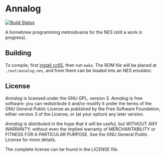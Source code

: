# Annalog

[![Build Status](https://github.com/mdsteele/annalog/actions/workflows/tests.yml/badge.svg)](https://github.com/mdsteele/annalog/actions/workflows/tests.yml)

A homebrew programming metroidvania for the NES (still a work in progress).

## Building

To compile, first
[install cc65](https://wiki.nesdev.org/w/index.php/Installing_CC65), then run
`make`.  The ROM file will be placed at `./out/annalog.nes`, and from there can
be loaded into an NES emulator.

## License

*Annalog* is licensed under the GNU GPL, version 3.  *Annalog* is free
software: you can redistribute it and/or modify it under the terms of the GNU
General Public License as published by the Free Software Foundation, either
version 3 of the License, or (at your option) any later version.

*Annalog* is distributed in the hope that it will be useful, but WITHOUT ANY
WARRANTY; without even the implied warranty of MERCHANTABILITY or FITNESS FOR A
PARTICULAR PURPOSE.  See the GNU General Public License for more details.

The complete license can be found in the LICENSE file.
